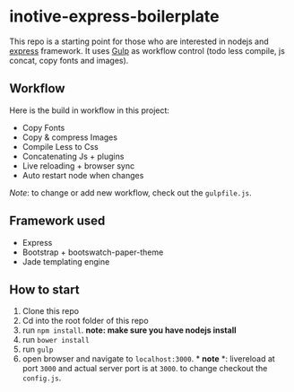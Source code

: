 # inotive-express-boilerplate
This repo is a starting point for those who are interested in nodejs and [express](http://expressjs.com/) framework.
It uses [Gulp](http://gulpjs.com/) as workflow control (todo less compile, js concat, copy fonts and images).


## Workflow
Here is the build in workflow in this project:

- Copy Fonts
- Copy & compress Images
- Compile Less to Css
- Concatenating Js + plugins
- Live reloading + browser sync
- Auto restart node when changes

*Note*: to change or add new workflow, check out the `gulpfile.js`.


## Framework used
- Express
- Bootstrap + bootswatch-paper-theme
- Jade templating engine


## How to start

1. Clone this repo
2. Cd into the root folder of this repo
3. run `npm install`. **note: make sure you have nodejs install**
4. run `bower install`
5. run `gulp`
6. open browser and navigate to `localhost:3000`. * **note** *: livereload at port `3000` and actual server port is at `3000`. to change checkout the `config.js`.

